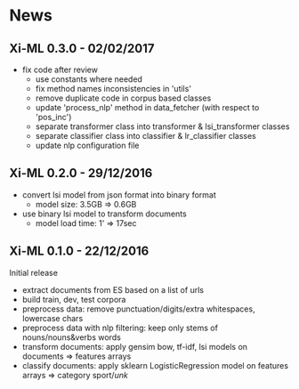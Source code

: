 # News

## Xi-ML 0.3.0 - 02/02/2017
* fix code after review
    - use constants where needed
    - fix method names inconsistencies in 'utils'
    - remove duplicate code in corpus based classes
    - update 'process_nlp' method in data_fetcher (with respect to 'pos_inc')
    - separate transformer class into transformer & lsi_transformer classes
    - separate classifier class into classifier & lr_classifier classes
    - update nlp configuration file

## Xi-ML 0.2.0 - 29/12/2016
* convert lsi model from json format into binary format
    - model size: 3.5GB => 0.6GB
* use binary lsi model to transform documents
    - model load time: 1' => 17sec

## Xi-ML 0.1.0 - 22/12/2016
Initial release

* extract documents from ES based on a list of urls
* build train, dev, test corpora
* preprocess data: remove punctuation/digits/extra whitespaces, lowercase chars
* preprocess data with nlp filtering: keep only stems of nouns/nouns&verbs words
* transform documents: apply gensim bow, tf-idf, lsi models on documents
  => features arrays
* classify documents: apply sklearn LogisticRegression model on features arrays
  => category sport/_unk_


